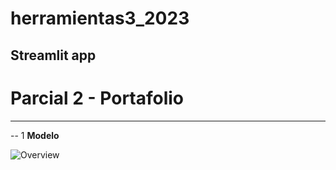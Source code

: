 # herramientas3_2023
Streamlit app
------------------------
# Parcial 2 - Portafolio
------------------------
-- 1 **Modelo**<br>

![Overview]()
